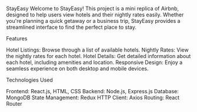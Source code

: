 StayEasy
Welcome to StayEasy! This project is a mini replica of Airbnb, designed to help users view hotels and their nightly rates easily. Whether you're planning a quick getaway or a business trip, StayEasy provides a streamlined interface to find the perfect place to stay.

Features

Hotel Listings: Browse through a list of available hotels.
Nightly Rates: View the nightly rates for each hotel.
Hotel Details: Get detailed information about each hotel, including amenities and location.
Responsive Design: Enjoy a seamless experience on both desktop and mobile devices.


Technologies Used

Frontend: React.js, HTML, CSS
Backend: Node.js, Express.js
Database: MongoDB
State Management: Redux
HTTP Client: Axios
Routing: React Router
